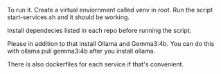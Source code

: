 To run it. Create a virtual enviornment called venv in root. Run the script start-services.sh and it should be working.

Install dependecies listed in each repo before running the script. 

Please in addition to that install Ollama and Gemma3:4b. You can do this with ollama pull gemma3:4b after you install ollama. 

There is also dockerfiles for each service if that's convenient. 

